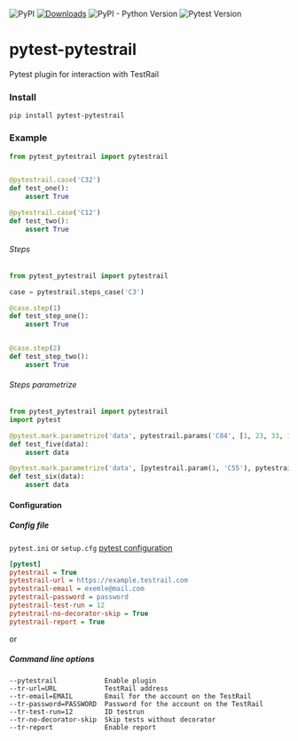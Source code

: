 ![PyPI](https://img.shields.io/pypi/v/pytest-pytestrail?color=yellow&label=version)
[![Downloads](https://pepy.tech/badge/pytest-pytestrail)](https://pepy.tech/project/pytest-pytestrail)
![PyPI - Python Version](https://img.shields.io/pypi/pyversions/pytest-pytestrail.svg)
![Pytest Version](https://img.shields.io/badge/pytest-%3E%3D3.8-blue.svg)

# pytest-pytestrail

Pytest plugin for interaction with TestRail


### Install

```shell
pip install pytest-pytestrail
```

### Example

```python
from pytest_pytestrail import pytestrail


@pytestrail.case('C32')
def test_one():
    assert True

@pytestrail.case('C12')
def test_two():
    assert True
```

###### Steps
```python
from pytest_pytestrail import pytestrail

case = pytestrail.steps_case('C3')

@case.step(1)
def test_step_one():
    assert True


@case.step(2)
def test_step_two():
    assert True
```

###### Steps parametrize
```python
from pytest_pytestrail import pytestrail
import pytest

@pytest.mark.parametrize('data', pytestrail.params('C84', [1, 23, 33, 1, 57]))
def test_five(data):
    assert data

@pytest.mark.parametrize('data', [pytestrail.param(1, 'C55'), pytestrail.param(2, 'C56')])
def test_six(data):
    assert data
```

#### Configuration

##### Config file

`pytest.ini` or `setup.cfg` [pytest configuration](https://docs.pytest.org/en/latest/customize.html)

```ini
[pytest]
pytestrail = True  
pytestrail-url = https://example.testrail.com
pytestrail-email = exemle@mail.com
pytestrail-password = password
pytestrail-test-run = 12
pytestrail-no-decorator-skip = True
pytestrail-report = True
```

or

##### Command line options

```shell
--pytestrail            Enable plugin
--tr-url=URL            TestRail address
--tr-email=EMAIL        Email for the account on the TestRail
--tr-password=PASSWORD  Password for the account on the TestRail
--tr-test-run=12        ID testrun
--tr-no-decorator-skip  Skip tests without decorator
--tr-report             Enable report
```
